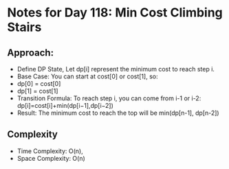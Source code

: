 # Notes for Day 118: Min Cost Climbing Stairs

## Approach:

- Define DP State, Let dp[i] represent the minimum cost to reach step i.
- Base Case: You can start at cost[0] or cost[1], so:
- dp[0] = cost[0]
- dp[1] = cost[1]
- Transition Formula: To reach step i, you can come from i-1 or i-2: dp[i]=cost[i]+min(dp[i−1],dp[i−2])
- Result: The minimum cost to reach the top will be min(dp[n-1], dp[n-2])

## Complexity

- Time Complexity: O(n),
- Space Complexity: O(n)
